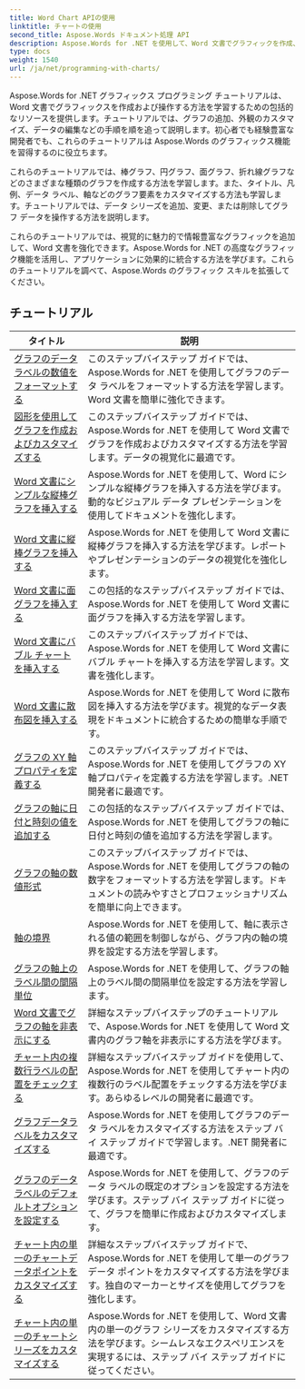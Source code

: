 ```yaml
---
title: Word Chart APIの使用
linktitle: チャートの使用
second_title: Aspose.Words ドキュメント処理 API
description: Aspose.Words for .NET を使用して、Word 文書でグラフィックを作成、カスタマイズ、および操作する方法を学びます。チュートリアルでは、グラフの追加に役立つステップバイステップの説明と C# ソース コードが提供されます。
type: docs
weight: 1540
url: /ja/net/programming-with-charts/
---
```

Aspose.Words for .NET グラフィックス プログラミング チュートリアルは、Word 文書でグラフィックスを作成および操作する方法を学習するための包括的なリソースを提供します。チュートリアルでは、グラフの追加、外観のカスタマイズ、データの編集などの手順を順を追って説明します。初心者でも経験豊富な開発者でも、これらのチュートリアルは Aspose.Words のグラフィックス機能を習得するのに役立ちます。

これらのチュートリアルでは、棒グラフ、円グラフ、面グラフ、折れ線グラフなどのさまざまな種類のグラフを作成する方法を学習します。また、タイトル、凡例、データ ラベル、軸などのグラフ要素をカスタマイズする方法も学習します。チュートリアルでは、データ シリーズを追加、変更、または削除してグラフ データを操作する方法を説明します。

これらのチュートリアルでは、視覚的に魅力的で情報豊富なグラフィックを追加して、Word 文書を強化できます。Aspose.Words for .NET の高度なグラフィック機能を活用し、アプリケーションに効果的に統合する方法を学びます。これらのチュートリアルを調べて、Aspose.Words のグラフィック スキルを拡張してください。

 ## チュートリアル
| タイトル | 説明 |
| --- | --- |
| [グラフのデータラベルの数値をフォーマットする](./format-number-of-data-label/) | このステップバイステップ ガイドでは、Aspose.Words for .NET を使用してグラフのデータ ラベルをフォーマットする方法を学習します。Word 文書を簡単に強化できます。 |
| [図形を使用してグラフを作成およびカスタマイズする](./create-chart-using-shape/) | このステップバイステップ ガイドでは、Aspose.Words for .NET を使用して Word 文書でグラフを作成およびカスタマイズする方法を学習します。データの視覚化に最適です。 |
| [Word 文書にシンプルな縦棒グラフを挿入する](./insert-simple-column-chart/) | Aspose.Words for .NET を使用して、Word にシンプルな縦棒グラフを挿入する方法を学びます。動的なビジュアル データ プレゼンテーションを使用してドキュメントを強化します。 |
| [Word 文書に縦棒グラフを挿入する](./insert-column-chart/) | Aspose.Words for .NET を使用して Word 文書に縦棒グラフを挿入する方法を学びます。レポートやプレゼンテーションのデータの視覚化を強化します。 |
| [Word 文書に面グラフを挿入する](./insert-area-chart/) | この包括的なステップバイステップ ガイドでは、Aspose.Words for .NET を使用して Word 文書に面グラフを挿入する方法を学習します。 |
| [Word 文書にバブル チャートを挿入する](./insert-bubble-chart/) | このステップバイステップ ガイドでは、Aspose.Words for .NET を使用して Word 文書にバブル チャートを挿入する方法を学習します。文書を強化します。 |
| [Word 文書に散布図を挿入する](./insert-scatter-chart/) | Aspose.Words for .NET を使用して Word に散布図を挿入する方法を学びます。視覚的なデータ表現をドキュメントに統合するための簡単な手順です。 |
| [グラフの XY 軸プロパティを定義する](./define-xyaxis-properties/) | このステップバイステップ ガイドでは、Aspose.Words for .NET を使用してグラフの XY 軸プロパティを定義する方法を学習します。.NET 開発者に最適です。 |
| [グラフの軸に日付と時刻の値を追加する](./date-time-values-to-axis/) | この包括的なステップバイステップ ガイドでは、Aspose.Words for .NET を使用してグラフの軸に日付と時刻の値を追加する方法を学習します。 |
| [グラフの軸の数値形式](./number-format-for-axis/) | このステップバイステップ ガイドでは、Aspose.Words for .NET を使用してグラフの軸の数字をフォーマットする方法を学習します。ドキュメントの読みやすさとプロフェッショナリズムを簡単に向上できます。 |
| [軸の境界](./bounds-of-axis/) | Aspose.Words for .NET を使用して、軸に表示される値の範囲を制御しながら、グラフ内の軸の境界を設定する方法を学習します。 |
| [グラフの軸上のラベル間の間隔単位](./interval-unit-between-labels-on-axis/) | Aspose.Words for .NET を使用して、グラフの軸上のラベル間の間隔単位を設定する方法を学習します。 |
| [Word 文書でグラフの軸を非表示にする](./hide-chart-axis/) | 詳細なステップバイステップのチュートリアルで、Aspose.Words for .NET を使用して Word 文書内のグラフ軸を非表示にする方法を学びます。 |
| [チャート内の複数行ラベルの配置をチェックする](./tick-multi-line-label-alignment/) | 詳細なステップバイステップ ガイドを使用して、Aspose.Words for .NET を使用してチャート内の複数行のラベル配置をチェックする方法を学びます。あらゆるレベルの開発者に最適です。 |
| [グラフデータラベルをカスタマイズする](./chart-data-label/) | Aspose.Words for .NET を使用してグラフのデータ ラベルをカスタマイズする方法をステップ バイ ステップ ガイドで学習します。.NET 開発者に最適です。 |
| [グラフのデータラベルのデフォルトオプションを設定する](./default-options-for-data-labels/) | Aspose.Words for .NET を使用して、グラフのデータ ラベルの既定のオプションを設定する方法を学びます。ステップ バイ ステップ ガイドに従って、グラフを簡単に作成およびカスタマイズします。 |
| [チャート内の単一のチャートデータポイントをカスタマイズする](./single-chart-data-point/) | 詳細なステップバイステップ ガイドで、Aspose.Words for .NET を使用して単一のグラフ データ ポイントをカスタマイズする方法を学びます。独自のマーカーとサイズを使用してグラフを強化します。 |
| [チャート内の単一のチャートシリーズをカスタマイズする](./single-chart-series/) | Aspose.Words for .NET を使用して、Word 文書内の単一のグラフ シリーズをカスタマイズする方法を学びます。シームレスなエクスペリエンスを実現するには、ステップ バイ ステップ ガイドに従ってください。 |
